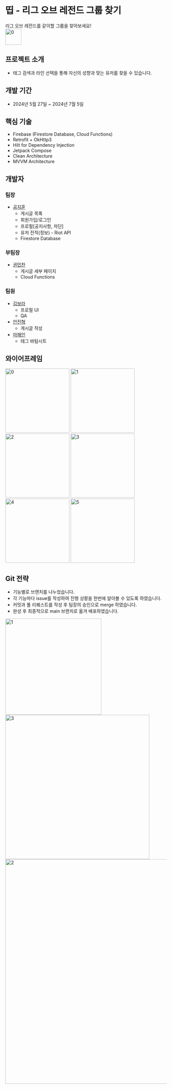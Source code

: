 # 띱 - 리그 오브 레전드 그룹 찾기
리그 오브 레전드를 같이할 그룹을 찾아보세요!  
<img width="50" alt="0" src="https://github.com/CosineAndroid/GroupFinder/assets/100404990/afbe76d2-274f-46cf-b533-f5ee96f9b876">

## 프로젝트 소개
* 태그 검색과 라인 선택을 통해 자신의 성향과 맞는 유저를 찾을 수 있습니다.

## 개발 기간
* 2024년 5월 27일 ~ 2024년 7월 5일

## 핵심 기술
* Firebase (Firestore Database, Cloud Functions)
* Retrofit + OkHttp3
* Hilt for Dependency Injection
* Jetpack Compose
* Clean Architecture
* MVVM Architecture

## 개발자
### 팀장
* [공지훈](https://github.com/Cosine-A)  
  * 게시글 목록
  * 회원가입/로그인
  * 프로필[공지사항, 차단]
  * 유저 전적(정보) - Riot API
  * Firestore Database
### 부팀장
* [권민찬](https://github.com/Sth-bear)
  * 게시글 세부 페이지
  * Cloud Functions
### 팀원
* [김보라](https://github.com/bora44144)
  * 프로필 UI
  * QA
* [안진혁](https://github.com/AnJinHyuck)
  * 게시글 작성
* [마해인](https://github.com/godls20455)
  * 태그 바텀시트

## 와이어프레임
<img width="200" alt="0" src="https://github.com/CosineAndroid/GroupFinder/assets/100404990/d57546fa-9e1f-4403-aa3d-e776acc7cedf">
<img width="200" alt="1" src="https://github.com/CosineAndroid/GroupFinder/assets/100404990/0b6afe66-8bbf-4acc-bf85-8de94787cae6">
<img width="200" alt="2" src="https://github.com/CosineAndroid/GroupFinder/assets/100404990/05595480-26a6-4567-87c5-88c8ad25bf87">
<img width="200" alt="3" src="https://github.com/CosineAndroid/GroupFinder/assets/100404990/df43c0b0-4698-4006-b363-c4388fcc1922">
<img width="200" alt="4" src="https://github.com/CosineAndroid/GroupFinder/assets/100404990/ce10dda3-bc86-47ef-ae30-ef6620041f57">
<img width="200" alt="5" src="https://github.com/CosineAndroid/GroupFinder/assets/100404990/c070dbdc-aca3-4633-a0b1-a30bbb3b5f62">

## Git 전략
* 기능별로 브랜치를 나누었습니다.
* 각 기능마다 issue를 작성하여 진행 상황을 한번에 알아볼 수 있도록 하였습니다.
* 커밋과 풀 리퀘스트를 작성 후 팀장의 승인으로 merge 하였습니다.
* 완성 후 최종적으로 main 브랜치로 옮겨 배포하였습니다.  
<img width="300" alt="1" src="https://github.com/CosineAndroid/GroupFinder/assets/100404990/a192e56b-6f68-410f-a2d7-00fd3b83149b">
<img width="450" alt="3" src="https://github.com/CosineAndroid/GroupFinder/assets/100404990/4ba0cf24-7ba3-4f6b-857b-c78e0803bb8e">  
<img width="700" alt="2" src="https://github.com/CosineAndroid/GroupFinder/assets/100404990/b0db1a0a-51ad-4c28-a923-5e02a90fbb70">  
